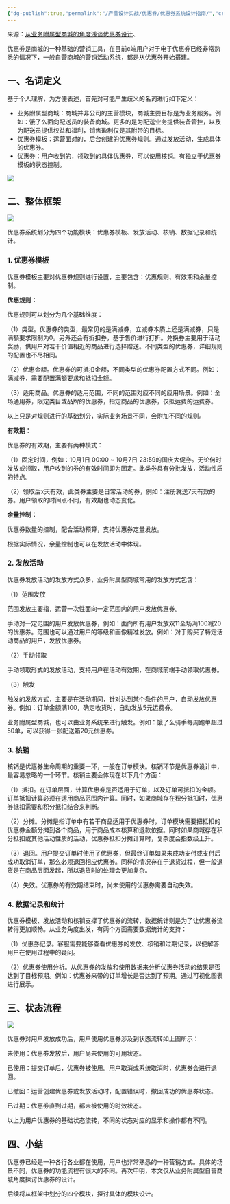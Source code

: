 ```yaml
---
{"dg-publish":true,"permalink":"/产品设计实战/优惠券/优惠券系统设计指南/","created":"2023-11-03T15:03:34.406+08:00","updated":"2023-11-03T15:58:42.072+08:00"}
---
```



来源：[从业务附属型商城的角度浅谈优惠券设计](https://www.woshipm.com/pd/1591947.html)、

优惠券是商城的一种基础的营销工具，在目前c端用户对于电子优惠券已经非常熟悉的情况下，一般自营商城的营销活动系统，都是从优惠券开始搭建。

## 一、名词定义

基于个人理解，为方便表述，首先对可能产生歧义的名词进行如下定义：

- 业务附属型商城：商城并非公司的主营模块，商城主要目标是为业务服务。例如：饿了么面向配送员的装备商城。更多的是为配送业务提供装备管控，以及为配送员提供权益和福利，销售盈利仅是其附带的目标。
- 优惠券模板：运营面对的，后台创建的优惠券规则。通过发放活动，生成具体的优惠券。
- 优惠券：用户收到的，领取到的具体优惠券，可以使用核销。有独立于优惠券模板的状态控制。

![](https://image.woshipm.com/wp-files/2018/11/ZLEHpYvvvGYJXmjieVTq.png)

## 二、整体框架

![](https://image.woshipm.com/wp-files/2018/11/gdKXXkxLLdeDO619qfeQ.png)

优惠券系统划分为四个功能模块：优惠券模板、发放活动、核销、数据记录和统计。

### 1. 优惠券模板

优惠券模板主要对优惠券规则进行设置，主要包含：优惠规则、有效期和余量控制。

**优惠规则：**

优惠规则可以划分为几个基础维度：

（1）类型。优惠券的类型，最常见的是满减券，立减券本质上还是满减券，只是满额要求限制为0。另外还会有折扣券，基于售价进行打折。兑换券主要用于活动奖励，供用户对若干价值相近的商品进行选择赠送。不同类型的优惠券，详细规则的配置也不尽相同。

（2）优惠金额。优惠券的可抵扣金额，不同类型的优惠券配置方式不同。例如：满减券，需要配置满额要求和抵扣金额。

（3）适用商品。优惠券的适用范围，不同的范围对应不同的应用场景。例如：全场通用券，限定类目或品牌的优惠券，指定商品的优惠券，仅抵运费的运费券。

以上只是对规则进行的基础划分，实际业务场景不同，会附加不同的规则。

**有效期：**

优惠券的有效期，主要有两种模式：

（1）固定时间，例如：10月1日 00:00 ~ 10月7日 23:59的国庆大促券。无论何时发放或领取，用户收到的券的有效时间即为固定。此类券具有分批发放，活动性质的特点。

（2）领取后x天有效，此类券主要是日常活动的券，例如：注册就送7天有效的券。用户领取的时间点不同，有效期也动态变化。

**余量控制：**

优惠券数量的控制，配合活动预算，支持优惠券定量发放。

根据实际情况，余量控制也可以在发放活动中体现。

### 2. 发放活动

优惠券发放活动的发放方式众多，业务附属型商城常用的发放方式包含：

（1）范围发放

范围发放主要指，运营一次性面向一定范围内的用户发放优惠券。

手动对一定范围的用户发放优惠券，例如：面向所有用户发放双11全场满100减20的优惠券。范围也可以通过用户的等级和画像精准发放。例如：对于购买了特定活动商品的用户，发放优惠券。

（2）手动领取

手动领取形式的发放活动，支持用户在活动有效期，在商城前端手动领取优惠券。

（3）触发

触发的发放方式，主要是在活动期间，针对达到某个条件的用户，自动发放优惠券。例如：订单金额满100，确定收货时，自动发放5元运费券。

业务附属型商城，也可以由业务系统来进行触发。例如：饿了么骑手每周跑单超过50单，可以获得一张配送箱20元优惠券。

### 3. 核销

核销是优惠券生命周期的重要一环，一般在订单模块。核销环节是优惠券设计中，最容易忽略的一个环节。核销主要会体现在以下几个方面：

（1）抵扣。在订单层面，计算优惠券是否适用于订单，以及订单可抵扣的金额。订单抵扣计算必须在适用商品范围内计算。同时，如果商城存在积分抵扣时，优惠券抵扣需要和积分抵扣结合来判断。

（2）分摊。分摊是指订单中有若干商品适用于优惠券时，订单模块需要把抵扣的优惠券金额分摊到各个商品，用于商品成本核算和退款依据。同时如果商城存在积分抵扣或其他活动性质的活动，优惠券抵扣分摊计算时，复杂度会指数级上升。

（3）退回。用户提交订单时使用了优惠券，但最终订单如果未成功支付或支付后成功取消订单，那么必须退回相应优惠券。同样的情况存在于退货过程，但一般退货是在商品层面发起，所以退货时的处理会更加复杂。

（4）失效。优惠券的有效期结束时，尚未使用的优惠券需要自动失效。

### 4. 数据记录和统计

优惠券模板、发放活动和核销支撑了优惠券的流转，数据统计则是为了让优惠券流转得更加顺畅。从业务角度出发，有两个方面需要数据统计的支持：

（1）优惠券记录。客服需要能够查看优惠券的发放、核销和过期记录，以便解答用户在使用过程中的疑问。

（2）优惠券使用分析。从优惠券的发放和使用数据来分析优惠券活动的结果是否达到了目标预期。例如：优惠券来带的订单增长是否达到了预期。通过可视化图表进行展示。

## 三、状态流程

![](https://image.woshipm.com/wp-files/2018/11/H6a6wtNGwH184mtm2G5R.png)

优惠券对用户发放成功后，用户使用优惠券涉及到状态流转如上图所示：

未使用：优惠券发放后，用户尚未使用的可用状态。

已使用：提交订单后，优惠券被使用。用户取消或系统取消时，优惠券会进行退回。

已撤回：运营创建优惠券或发放活动时，配置错误时，撤回成功的优惠券状态。

已过期：优惠券直到过期，都未被使用的时效状态。

以上为用户优惠券的基础状态流转，不同的状态对应的显示和操作都有不同。

## 四、小结

优惠券已经是一种各行各业都在使用，用户也非常熟悉的一种营销方式。具体的场景不同，优惠券的功能流程有很大的不同。再次申明，本文仅从业务附属型自营商城角度探讨优惠券的设计。

后续将从框架中划分的四个模块，探讨具体的模块设计。